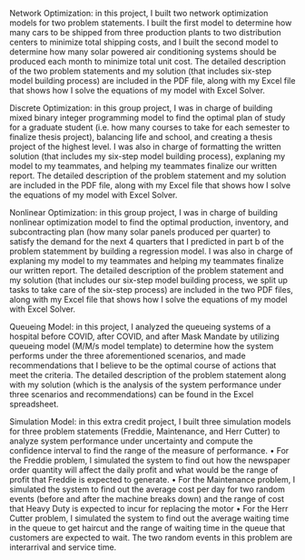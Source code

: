 Network Optimization: in this project, I built two network optimization models for two problem statements. I built the first model to determine how many cars to be shipped from three production plants to two distribution centers to minimize total shipping costs, and I built the second model to determine how many solar powered air conditioning systems should be produced each month to minimize total unit cost. The detailed description of the two problem statements and my solution (that includes six-step model building process) are included in the PDF file, along with my Excel file that shows how I solve the equations of my model with Excel Solver. 

Discrete Optimization: in this group project, I was in charge of building mixed binary integer programming model to find the optimal plan of study for a graduate student (i.e. how many courses to take for each semester to finalize thesis project), balancing life and school, and creating a thesis project of the highest level. I was also in charge of formatting the written solution (that includes my six-step model building process), explaning my model to my teammates, and helping my teammates finalize our written report. The detailed description of the problem statement and my solution are included in the PDF file, along with my Excel file that shows how I solve the equations of my model with Excel Solver. 

Nonlinear Optimization: in this group project, I was in charge of building nonlinear optimization model to find the optimal production, inventory, and subcontracting plan (how many solar panels produced per quarter) to satisfy the demand for the next 4 quarters that I predicted in part b of the problem statemment by building a regression model. I was also in charge of explaning my model to my teammates and helping my teammates finalize our written report. The detailed description of the problem statement and my solution (that includes our six-step model building process, we split up tasks to take care of the six-step process) are included in the two PDF files, along with my Excel file that shows how I solve the equations of my model with Excel Solver. 

Queueing Model: in this project, I analyzed the queueing systems of a hospital before COVID, after COVID, and after Mask Mandate by utilizing queueing model (M/M/s model template) to determine how the system performs under the three aforementioned scenarios, and made recommendations that I believe to be the optimal course of actions that meet the criteria. The detailed description of the problem statement along with my solution (which is the analysis of the system performance under three scenarios and recommendations) can be found in the Excel spreadsheet. 

Simulation Model: in this extra credit project, I built three simulation models for three problem statements (Freddie, Maintenance, and Herr Cutter) to analyze system performance under uncertainty and compute the confidence interval to find the range of the measure of performance. 
• For the Freddie problem, I simulated the system to find out how the newspaper order quantity will affect the daily profit and what would be the range of profit that Freddie is expected to generate. 
• For the Maintenance problem, I simulated the system to find out the average cost per day for two random events (before and after the machine breaks down) and the range of cost that Heavy Duty is expected to incur for replacing the motor 
• For the Herr Cutter problem, I simulated the system to find out the average waiting time in the queue to get haircut and the range of waiting time in the queue that customers are expected to wait. The two random events in this problem are interarrival and service time. 
